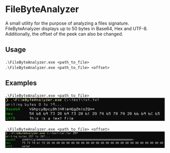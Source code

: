 # FileByteAnalyzer
A small utility for the purpose of analyzing a files signature.
FileByteAnalyzer displays up to 50 bytes in Base64, Hex and UTF-8. Additionally, the offset of the peek can also be changed. 
## Usage
`.\FileByteAnalyzer.exe <path_to_file>`  
`.\FileByteAnalyzer.exe <path_to_file> <offset>`
## Examples
`.\FileByteAnalyzer.exe <path_to_file>` 
![Example 1](img\example-1.png)

`.\FileByteAnalyzer.exe <path_to_file> <offset>`
![Example 2](img\example-2.png)